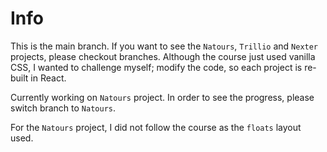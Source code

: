 # Info

This is the main branch. If you want to see the `Natours`, `Trillio` and `Nexter` projects, please checkout branches. Although the course just used vanilla CSS, I wanted to challenge myself; modify the code, so each project is re-built in React.

Currently working on `Natours` project. In order to see the progress, please switch branch to `Natours`.

For the `Natours` project, I did not follow the course as the `floats` layout used.
